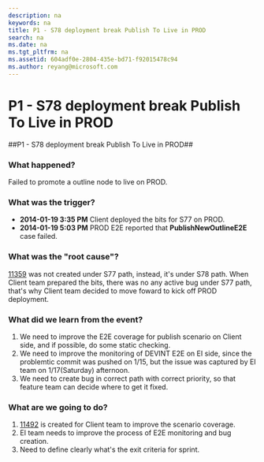 ```yaml
---
description: na
keywords: na
title: P1 - S78 deployment break Publish To Live in PROD
search: na
ms.date: na
ms.tgt_pltfrm: na
ms.assetid: 604adf0e-2804-435e-bd71-f92015478c94
ms.author: reyang@microsoft.com
---
```

# P1 - S78 deployment break Publish To Live in PROD
##P1 - S78 deployment break Publish To Live in PROD##

### What happened? ###
Failed to promote a outline node to live on PROD.

### What was the trigger? ###
* **2014-01-19 3:35 PM** Client deployed the bits for S77 on PROD.
* **2014-01-19 5:03 PM** PROD E2E reported that **PublishNewOutlineE2E** case failed.

### What was the "root cause"? ###
[11359](https://capservice.visualstudio.com/DefaultCollection/CAPS/_workitems/edit/11359) was not created under S77 path, instead, it's under S78 path. When Client team prepared the bits, there was no any active bug under S77 path, that's why Client team decided to move foward to kick off PROD deployment.

### What did we learn from the event? ###
1. We need to improve the E2E coverage for publish scenario on Client side, and if possible, do some static checking.
2. We need to improve the monitoring of DEVINT E2E on EI side, since the problemtic commit was pushed on 1/15, but the issue was captured by EI team on 1/17(Saturday) afternoon.
3. We need to create bug in correct path with correct priority, so that feature team can decide where to get it fixed.

### What are we going to do? ###
1. [11492](https://capservice.visualstudio.com/web/wi.aspx?pcguid=3afc7cea-e643-4785-a32c-e3a73e6f08db&id=11492) is created for Client team to improve the scenario coverage.
2. EI team needs to improve the process of E2E monitoring and bug creation.
3. Need to define clearly what's the exit criteria for sprint.
